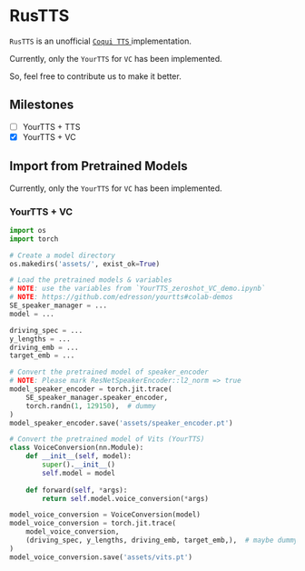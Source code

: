 # RusTTS

`RusTTS` is an unofficial [ `Coqui TTS` ](https://github.com/coqui-ai/tts) implementation.

Currently, only the `YourTTS` for `VC` has been implemented.

So, feel free to contribute us to make it better.

## Milestones

* [ ] YourTTS + TTS
* [x] YourTTS + VC

## Import from Pretrained Models

Currently, only the `YourTTS` for `VC` has been implemented.

### YourTTS + VC

```python
import os
import torch

# Create a model directory
os.makedirs('assets/', exist_ok=True)

# Load the pretrained models & variables
# NOTE: use the variables from `YourTTS_zeroshot_VC_demo.ipynb`
# NOTE: https://github.com/edresson/yourtts#colab-demos
SE_speaker_manager = ...
model = ...

driving_spec = ...
y_lengths = ...
driving_emb = ...
target_emb = ...

# Convert the pretrained model of speaker_encoder
# NOTE: Please mark ResNetSpeakerEncoder::l2_norm => true
model_speaker_encoder = torch.jit.trace(
    SE_speaker_manager.speaker_encoder,
    torch.randn(1, 129150),  # dummy
)
model_speaker_encoder.save('assets/speaker_encoder.pt')

# Convert the pretrained model of Vits (YourTTS)
class VoiceConversion(nn.Module):
    def __init__(self, model):
        super().__init__()
        self.model = model
        
    def forward(self, *args):
        return self.model.voice_conversion(*args)

model_voice_conversion = VoiceConversion(model)
model_voice_conversion = torch.jit.trace(
    model_voice_conversion,
    (driving_spec, y_lengths, driving_emb, target_emb,),  # maybe dummy
)
model_voice_conversion.save('assets/vits.pt')
```
